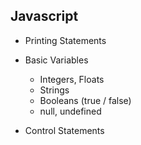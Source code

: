 ## Javascript

- Printing Statements
- Basic Variables

  - Integers, Floats
  - Strings
  - Booleans (true / false)
  - null, undefined

  <!-- - Arrays
  - Functions
  - Objects -->

- Control Statements
